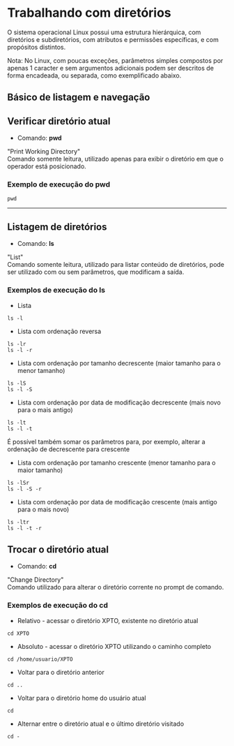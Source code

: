 # Trabalhando com diretórios

O sistema operacional Linux possui uma estrutura hierárquica, com diretórios e subdiretórios, com atributos e permissões específicas, e com propósitos distintos.

Nota: No Linux, com poucas exceções, parâmetros simples compostos por apenas 1 caracter e sem argumentos adicionais podem ser descritos de forma encadeada, ou separada, como exemplificado abaixo.

## Básico de listagem e navegação


## Verificar diretório atual
- Comando: **pwd**

"Print Working Directory"  
Comando somente leitura, utilizado apenas para exibir o diretório em que o operador está posicionado.  

### Exemplo de execução do pwd
```console
pwd
```
---
## Listagem de diretórios

- Comando: **ls**

"List"  
Comando somente leitura, utilizado para listar conteúdo de diretórios, pode ser utilizado com ou sem parâmetros, que modificam a saída.  


### Exemplos de execução do ls

- Lista
```console 
ls -l
```

- Lista com ordenação reversa
```console 
ls -lr 
ls -l -r
```

- Lista com ordenação por tamanho decrescente (maior tamanho para o menor tamanho)
```console 
ls -lS
ls -l -S
```
	
- Lista com ordenação por data de modificação decrescente (mais novo para o mais antigo)
```console 
ls -lt
ls -l -t
```
	
É possível também somar os parâmetros para, por exemplo, alterar a ordenação de decrescente para crescente

- Lista com ordenação por tamanho crescente (menor tamanho para o maior tamanho)
```console 
ls -lSr
ls -l -S -r
```
	
- Lista com ordenação por data de modificação crescente (mais antigo para o mais novo)
```console 
ls -ltr
ls -l -t -r
```


## Trocar o diretório atual

- Comando: **cd**

"Change Directory"  
Comando utilizado para alterar o diretório corrente no prompt de comando.

### Exemplos de execução do cd


- Relativo - acessar o diretório XPTO, existente no diretório atual
```console
cd XPTO
```

- Absoluto - acessar o diretório XPTO utilizando o caminho completo
```console
cd /home/usuario/XPTO
```

- Voltar para o diretório anterior
```console
cd ..
```

- Voltar para o diretório home do usuário atual
```console
cd
```

- Alternar entre o diretório atual e o último diretório visitado
```console
cd -
```
